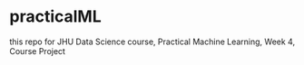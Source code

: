 # practicalML
this repo for JHU Data Science course, Practical Machine Learning, Week 4, Course Project 
